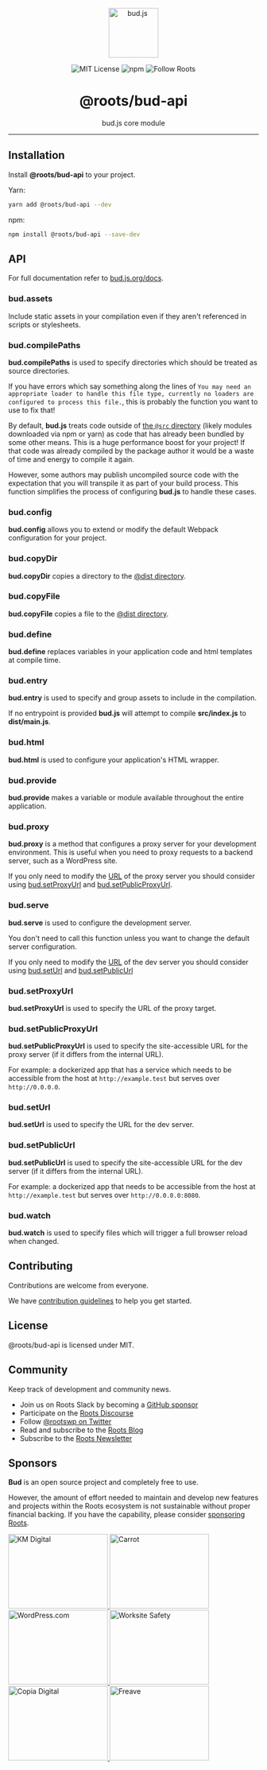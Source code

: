 <p align="center"><img src="https://cdn.roots.io/app/uploads/logo-bud.svg" height="100" alt="bud.js" /></p>

<p align="center">
  <img alt="MIT License" src="https://img.shields.io/github/license/roots/bud?color=%23525ddc&style=flat-square" />
  <img alt="npm" src="https://img.shields.io/npm/v/@roots/bud.svg?color=%23525ddc&style=flat-square" />
  <img alt="Follow Roots" src="https://img.shields.io/twitter/follow/rootswp.svg?color=%23525ddc&style=flat-square" />
</p>

<h1 align="center"><strong>@roots/bud-api</strong></h1>

<p align="center">
  bud.js core module
</p>

---

## Installation

Install **@roots/bud-api** to your project.

Yarn:

```sh
yarn add @roots/bud-api --dev
```

npm:

```sh
npm install @roots/bud-api --save-dev
```

## API

For full documentation refer to [bud.js.org/docs](https://bud.js.org/docs).

### bud.assets

Include static assets in your compilation even if they aren't referenced in scripts or stylesheets.

### bud.compilePaths

**bud.compilePaths** is used to specify directories which should be treated as source directories.

If you have errors which say something along the lines of `You may need an appropriate loader to handle this file type, currently no
loaders are configured to process this file.`, this is probably the function you want to use to fix that!

By default, **bud.js** treats code outside of [the `@src` directory](https://bud.js.org/docs/bud.path) (likely modules downloaded via npm or yarn) as code that has already been bundled by some other means. This is a huge performance boost for your project! If that code was already compiled by the package author it would be a waste of time and energy to compile it again.

However, some authors may publish uncompiled source code with the expectation that you will transpile it as part of your build process. This function simplifies the process of configuring **bud.js** to handle these cases.

### bud.config

**bud.config** allows you to extend or modify the default Webpack configuration for your project.

### bud.copyDir

**bud.copyDir** copies a directory to the [@dist directory](https://bud.js.org/docs/bud.path).

### bud.copyFile

**bud.copyFile** copies a file to the [@dist directory](https://bud.js.org/docs/bud.path).

### bud.define

**bud.define** replaces variables in your application code and html templates at compile time.

### bud.entry

**bud.entry** is used to specify and group assets to include in the compilation.

If no entrypoint is provided **bud.js** will attempt to compile **src/index.js** to **dist/main.js**.

### bud.html

**bud.html** is used to configure your application's HTML wrapper.

### bud.provide

**bud.provide** makes a variable or module available throughout the entire application.

### bud.proxy

**bud.proxy** is a method that configures a proxy server for your development environment. This is useful when you need to proxy requests to a backend server, such as a WordPress site.

If you only need to modify the [URL](https://developer.mozilla.org/en-US/docs/Web/API/URL) of the proxy server you should consider using [bud.setProxyUrl](https://bud.js.org/docs/bud.setProxyUrl) and [bud.setPublicProxyUrl](https://bud.js.org/docs/bud.setPublicProxyUrl).

### bud.serve

**bud.serve** is used to configure the development server.

You don't need to call this function unless you want to change the default server configuration.

If you only need to modify the [URL](https://developer.mozilla.org/en-US/docs/Web/API/URL) of the dev server you should consider using [bud.setUrl](https://bud.js.org/docs/bud.setUrl) and [bud.setPublicUrl](https://bud.js.org/docs/bud.setPublicUrl)

### bud.setProxyUrl

**bud.setProxyUrl** is used to specify the URL of the proxy target.

### bud.setPublicProxyUrl

**bud.setPublicProxyUrl** is used to specify the site-accessible URL for the proxy server (if it differs from the internal URL).

For example: a dockerized app that has a service which needs to be accessible from the host at `http://example.test` but serves over `http://0.0.0.0`.

### bud.setUrl

**bud.setUrl** is used to specify the URL for the dev server.

### bud.setPublicUrl

**bud.setPublicUrl** is used to specify the site-accessible URL for the dev server (if it differs from the internal URL).

For example: a dockerized app that needs to be accessible from the host at `http://example.test` but serves over `http://0.0.0.0:8080`.

### bud.watch

**bud.watch** is used to specify files which will trigger a full browser reload when changed.

## Contributing

Contributions are welcome from everyone.

We have [contribution guidelines](https://github.com/roots/guidelines/blob/master/CONTRIBUTING.md) to help you get started.

## License

@roots/bud-api is licensed under MIT.

## Community

Keep track of development and community news.

- Join us on Roots Slack by becoming a [GitHub
  sponsor](https://github.com/sponsors/roots)
- Participate on the [Roots Discourse](https://discourse.roots.io/)
- Follow [@rootswp on Twitter](https://twitter.com/rootswp)
- Read and subscribe to the [Roots Blog](https://roots.io/blog/)
- Subscribe to the [Roots Newsletter](https://roots.io/subscribe/)

## Sponsors

**Bud** is an open source project and completely free to use.

However, the amount of effort needed to maintain and develop new features and projects within the Roots ecosystem is not sustainable without proper financial backing. If you have the capability, please consider [sponsoring Roots](https://github.com/sponsors/roots).

<a href="https://k-m.com/">
<img src="https://cdn.roots.io/app/uploads/km-digital.svg" alt="KM Digital" width="200" height="150"/>
</a>
<a href="https://carrot.com/">
<img src="https://cdn.roots.io/app/uploads/carrot.svg" alt="Carrot" width="200" height="150"/>
</a>
<a href="https://wordpress.com/">
<img src="https://cdn.roots.io/app/uploads/wordpress.svg" alt="WordPress.com" width="200" height="150"/>
</a>
<a href="https://worksitesafety.ca/careers/">
<img src="https://cdn.roots.io/app/uploads/worksite-safety.svg" alt="Worksite Safety" width="200" height="150"/>
</a>
<a href="https://www.copiadigital.com/">
<img src="https://cdn.roots.io/app/uploads/copia-digital.svg" alt="Copia Digital" width="200" height="150"/>
</a>
<a href="https://www.freave.com/">
<img src="https://cdn.roots.io/app/uploads/freave.svg" alt="Freave" width="200" height="150"/>
</a>
